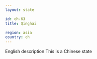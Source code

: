 ```yaml
---
layout: state

id: ch-63
title: Qinghai

region: asia
country: ch
---
```

English description
This is a Chinese state